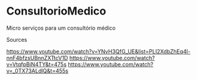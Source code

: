 # ConsultorioMedico
Micro serviços para um consultório médico

Sources

https://www.youtube.com/watch?v=YNvH3QfG_UE&list=PLI2XdbZhEq4l-nnF4bfzsUBnnZXTtcV1D
https://www.youtube.com/watch?v=VtqfpBiN4TY&t=475s
https://www.youtube.com/watch?v=_0TX73ALdlQ&t=455s
